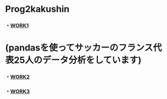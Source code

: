 # Prog2kakushin
### ・[WORK1]
[WORK1]: https://github.com/Ksawaito/Prog2kakushin/blob/main/work1.ipynb
# (pandasを使ってサッカーのフランス代表25人のデータ分析をしています)
### ・[WORK2]
[WORK2]: https://github.com/Ksawaito/Prog2kakushin/blob/main/work2.ipynb
### ・[WORK3]
[WORK3]: https://github.com/Ksawaito/Prog2kakushin/blob/main/work3.ipynb
